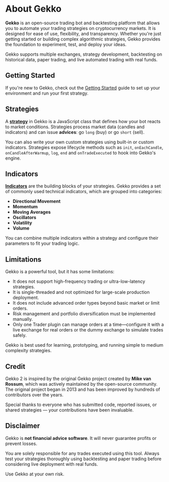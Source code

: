 # About Gekko

**Gekko** is an open-source trading bot and backtesting platform that allows you to automate your trading strategies on cryptocurrency markets. It is designed for ease of use, flexibility, and transparency. Whether you're just getting started or building complex algorithmic strategies, Gekko provides the foundation to experiment, test, and deploy your ideas.

Gekko supports multiple exchanges, strategy development, backtesting on historical data, paper trading, and live automated trading with real funds.

## Getting Started

If you're new to Gekko, check out the [Getting Started](./getting-started.md) guide to set up your environment and run your first strategy.

## Strategies

A [**strategy**](../strategies/introduction.md) in Gekko is a JavaScript class that defines how your bot reacts to market conditions. Strategies process market data (candles and indicators) and can issue **advices**: go `long` (buy) or go `short` (sell).

You can also write your own custom strategies using built-in or custom indicators. Strategies expose lifecycle methods such as `init`, `onEachCandle`, `onCandleAfterWarmup`, `log`, `end` and `onTradeExecuted` to hook into Gekko's engine.

## Indicators

[**Indicators**](../indicators/introduction.md) are the building blocks of your strategies. Gekko provides a set of commonly used technical indicators, which are grouped into categories:

- **Directional Movement**
- **Momentum**
- **Moving Averages**
- **Oscillators**
- **Volatility**
- **Volume**

You can combine multiple indicators within a strategy and configure their parameters to fit your trading logic.

## Limitations

Gekko is a powerful tool, but it has some limitations:

- It does not support high-frequency trading or ultra-low-latency strategies.
- It is single-threaded and not optimized for large-scale production deployment.
- It does not include advanced order types beyond basic market or limit orders.
- Risk management and portfolio diversification must be implemented manually.
- Only one Trader plugin can manage orders at a time—configure it with a live exchange for real orders or the dummy exchange to simulate trades safely.

Gekko is best used for learning, prototyping, and running simple to medium complexity strategies.

## Credit

Gekko 2 is inspired by the original Gekko project created by **Mike van Rossum**, which was actively maintained by the open-source community. The original project began in 2013 and has been improved by hundreds of contributors over the years.

Special thanks to everyone who has submitted code, reported issues, or shared strategies — your contributions have been invaluable.

## Disclaimer

Gekko is **not financial advice software**. It will never guarantee profits or prevent losses.

You are solely responsible for any trades executed using this tool. Always test your strategies thoroughly using backtesting and paper trading before considering live deployment with real funds.

Use Gekko at your own risk.
